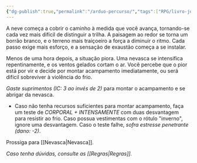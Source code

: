 ```yaml
---
{"dg-publish":true,"permalink":"/arduo-percurso/","tags":["RPG/livro-jogo/Aasthar/story-points"],"created":"2024-12-19T16:18:16.094-05:00","updated":"2025-01-12T12:30:33.913-05:00"}
---
```



A neve começa a cobrir o caminho à medida que você avança, tornando-se cada vez mais difícil de distinguir a trilha. A paisagem ao redor se torna um borrão branco, e o terreno mais traiçoeiro a força a diminuir o ritmo. Cada passo exige mais esforço, e a sensação de exaustão começa a se instalar.

Menos de uma hora depois, a situação piora. Uma nevasca se intensifica repentinamente, e os ventos gelados cortam o ar. Você percebe que o pior está por vir e decide por montar acampamento imediatamente, ou será difícil sobreviver à violência do frio.

*Gaste suprimentos (IC: 3 ao invés de 2)* para montar o acampamento e se abrigar da nevasca.

- Caso não tenha recursos suficientes para montar acampamento, faça um teste de *CORPORAL + INTENSAMENTE* com duas desvantagem para resistir ao frio. Caso possua vestimentas com o rótulo "inverno", ignore uma desvantagem. Caso o teste falhe, *sofra estresse penetrante (dano: -2)*.

Prossiga para [[Nevasca\|Nevasca]].

*Caso tenha dúvidas, consulte as [[Regras\|Regras]].*

